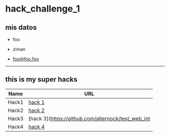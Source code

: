 # hack_challenge_1
## mis datos

- foo
  
- ziman

- foo@foo.foo 

<hr>

## this is my super hacks

| Name | URL |
| ------ | ------ |
| Hack1 | [hack 1](https://github.com/alternock/test_foo_html) |
| Hack2 | [hack 2](https://github.com/alternock/test_web_intro_git) |
| Hack3 | [hack 3](https://github.com/alternock/test_web_int
| Hack4 | [hack 4](https://github.com/alternock/test_web_intro_git) |



